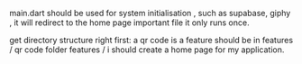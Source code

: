 main.dart should be used for system initialisation , such as supabase, giphy , it will redirect to the home page
important file it only runs once. 

get directory structure right first:
a qr code is a feature should be in 
features / qr code folder
features / 
i should create a home page for my application. 
